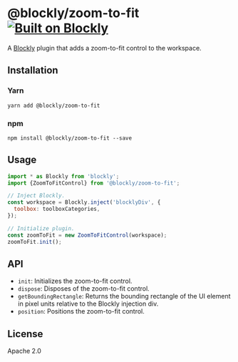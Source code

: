 # @blockly/zoom-to-fit [![Built on Blockly](https://tinyurl.com/built-on-blockly)](https://github.com/google/blockly)

A [Blockly](https://www.npmjs.com/package/blockly) plugin that adds a
zoom-to-fit control to the workspace.

## Installation

### Yarn

```
yarn add @blockly/zoom-to-fit
```

### npm

```
npm install @blockly/zoom-to-fit --save
```

## Usage

```js
import * as Blockly from 'blockly';
import {ZoomToFitControl} from '@blockly/zoom-to-fit';

// Inject Blockly.
const workspace = Blockly.inject('blocklyDiv', {
  toolbox: toolboxCategories,
});

// Initialize plugin.
const zoomToFit = new ZoomToFitControl(workspace);
zoomToFit.init();
```

## API

- `init`: Initializes the zoom-to-fit control.
- `dispose`: Disposes of the zoom-to-fit control.
- `getBoundingRectangle`: Returns the bounding rectangle of the UI element in
  pixel units relative to the Blockly injection div.
- `position`: Positions the zoom-to-fit control.

## License

Apache 2.0

